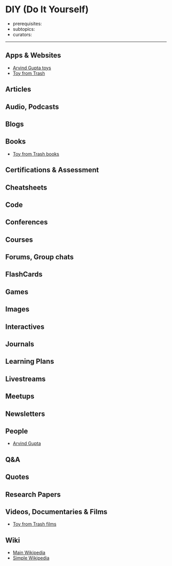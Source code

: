 # DIY (Do It Yourself)

- prerequisites:
- subtopics:
- curators:

------

## Apps & Websites

- [Arvind Gupta toys](http://www.arvindguptatoys.com/)
- [Toy from Trash](https://play.google.com/store/apps/details?id=com.ndsoftwares.toysfromtrash&hl=en)

## Articles

## Audio, Podcasts

## Blogs

## Books

- [Toy from Trash books](http://www.arvindguptatoys.com/)

## Certifications & Assessment

## Cheatsheets

## Code

## Conferences

## Courses

## Forums, Group chats

## FlashCards

## Games

## Images

## Interactives

## Journals

## Learning Plans

## Livestreams

## Meetups

## Newsletters

## People

- [Arvind Gupta](https://en.wikipedia.org/wiki/Arvind_Gupta)

## Q&A

## Quotes

## Research Papers

## Videos, Documentaries & Films

- [Toy from Trash films](http://www.arvindguptatoys.com/)

## Wiki

- [Main Wikipedia](https://en.wikipedia.org/wiki/Do_it_yourself)
- [Simple Wikipedia](https://simple.wikipedia.org/wiki/DIY)

